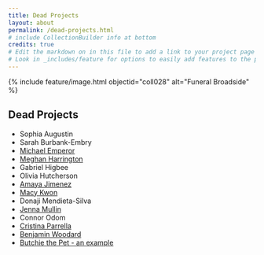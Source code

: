 ```yaml
---
title: Dead Projects
layout: about
permalink: /dead-projects.html
# include CollectionBuilder info at bottom
credits: true
# Edit the markdown on in this file to add a link to your project page
# Look in _includes/feature for options to easily add features to the page
---
```


{% include feature/image.html objectid="coll028" alt="Funeral Broadside" %}

## Dead Projects
- Sophia Augustin
- Sarah Burbank-Embry
- [Michael Emperor](https://lauraleibman.github.io/NJCem/search/index.html?q=Emperor)
- [Meghan Harrington](https://lauraleibman.github.io/NJCem/search/index.html?q=harrington)
- Gabriel Higbee
- Olivia Hutcherson
- [Amaya Jimenez](https://lauraleibman.github.io/NJCem/search/index.html?q=jimenez)
- [Macy Kwon](https://lauraleibman.github.io/NJCem/search/index.html?q=kwon)
- Donaji Mendieta-Silva
- [Jenna Mullin](https://lauraleibman.github.io/NJCem/search/index.html?q=Mullin)
- Connor Odom
- [Cristina Parrella](https://lauraleibman.github.io/NJCem/search/index.html?q=parrella)
- [Benjamin Woodard](https://lauraleibman.github.io/NJCem/Woodard.html)
- [Butchie the Pet - an example](https://lauraleibman.github.io/NJCem/search/index.html?q=butchie)
